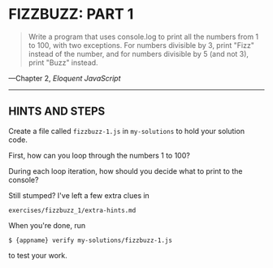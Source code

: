 # FIZZBUZZ: PART 1

> Write a program that uses console.log to print all the numbers from 1 to 100, with two exceptions. For numbers divisible by 3, print "Fizz" instead of the number, and for numbers divisible by 5 (and not 3), print "Buzz" instead.

—Chapter 2, _Eloquent JavaScript_

-----------------------------------------------------------------

## HINTS AND STEPS

Create a file called `fizzbuzz-1.js` in `my-solutions` to hold your
solution code.

First, how can you loop through the numbers 1 to 100?

During each loop iteration, how should you decide what to print to
the console?

Still stumped? I've left a few extra clues in

`exercises/fizzbuzz_1/extra-hints.md`

When you're done, run

`$ {appname} verify my-solutions/fizzbuzz-1.js`

to test your work.
